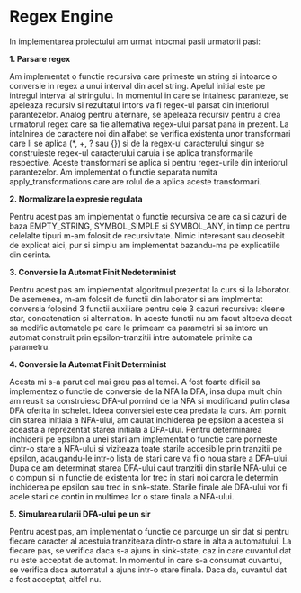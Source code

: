 # Regex Engine

In implementarea proiectului am urmat intocmai pasii urmatorii pasi:

**1. Parsare regex**

Am implementat o functie recursiva care primeste un string
si intoarce o conversie in regex a unui interval din acel
string. Apelul initial este pe intregul interval al stringului.
In momentul in care se intalnesc paranteze, se apeleaza recursiv
si rezultatul intors va fi regex-ul parsat din interiorul parantezelor.
Analog pentru alternare, se apeleaza recursiv pentru a crea urmatorul
regex care sa fie alternativa regex-ului parsat pana in prezent.
La intalnirea de caractere noi din alfabet se verifica existenta unor
transformari care li se aplica (*, +, ? sau {}) si de la regex-ul
caracterului singur se construieste regex-ul caracterului caruia i se
aplica transformarile respective. Aceste transformari se aplica si
pentru regex-urile din interiorul parantezelor. Am implementat o functie
separata numita apply_transformations care are rolul de a aplica aceste
transformari.


**2. Normalizare la expresie regulata**

Pentru acest pas am implementat o functie recursiva ce are ca si cazuri
de baza EMPTY_STRING, SYMBOL_SIMPLE si SYMBOL_ANY, in timp ce pentru
celelalte tipuri m-am folosit de recursivitate. Nimic interesant sau
deosebit de explicat aici, pur si simplu am implementat bazandu-ma pe
explicatiile din cerinta.


**3. Conversie la Automat Finit Nedeterminist**

Pentru acest pas am implementat algoritmul prezentat la curs si la
laborator. De asemenea, m-am folosit de functii din laborator si am
implmentat conversia folosind 3 functii auxiliare pentru cele 3 cazuri
recursive: kleene star, concatenation si alternation. In aceste functii
nu am facut altceva decat sa modific automatele pe care le primeam ca
parametri si sa intorc un automat construit prin epsilon-tranzitii intre
automatele primite ca parametru.


**4. Conversie la Automat Finit Determinist**

Acesta mi s-a parut cel mai greu pas al temei. A fost foarte dificil sa
implementez o functie de conversie de la NFA la DFA, insa dupa mult chin
am reusit sa construiesc DFA-ul pornind de la NFA si modificand putin
clasa DFA oferita in schelet. Ideea conversiei este cea predata la curs.
Am pornit din starea initiala a NFA-ului, am cautat inchiderea pe epsilon
a acesteia si aceasta a reprezentat starea initiala a DFA-ului. Pentru
determinarea inchiderii pe epsilon a unei stari am implementat o functie
care porneste dintr-o stare a NFA-ului si viziteaza toate starile accesibile
prin tranzitii pe epsilon, adaugandu-le intr-o lista de stari care va fi
o noua stare a DFA-ului. Dupa ce am determinat starea DFA-ului caut tranzitii
din starile NFA-ului ce o compun si in functie de existenta lor trec in stari
noi carora le determin inchiderea pe epsilon sau trec in sink-state.
Starile finale ale DFA-ului vor fi acele stari ce contin in multimea lor o
stare finala a NFA-ului.


**5. Simularea rularii DFA-ului pe un sir**

Pentru acest pas, am implementat o functie ce parcurge un sir dat si pentru
fiecare caracter al acestuia tranziteaza dintr-o stare in alta a automatului.
La fiecare pas, se verifica daca s-a ajuns in sink-state, caz in care 
cuvantul dat nu este acceptat de automat. In momentul in care s-a consumat
cuvantul, se verifica daca automatul a ajuns intr-o stare finala. Daca da,
cuvantul dat a fost acceptat, altfel nu.
